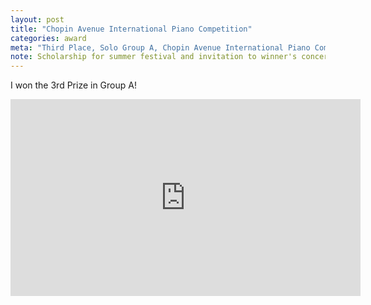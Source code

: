 ```yaml
---
layout: post
title: "Chopin Avenue International Piano Competition"
categories: award
meta: "Third Place, Solo Group A, Chopin Avenue International Piano Competition"
note: Scholarship for summer festival and invitation to winner's concert in Warsaw, Poland
---
```


I won the 3rd Prize in Group A!

<iframe width="560" height="315" src="https://www.youtube.com/embed/m2Q5axWDqKI?si=aGmYzvUN3EEsQCho" title="YouTube video player" frameborder="0" allow="accelerometer; autoplay; clipboard-write; encrypted-media; gyroscope; picture-in-picture; web-share" referrerpolicy="strict-origin-when-cross-origin" allowfullscreen></iframe>